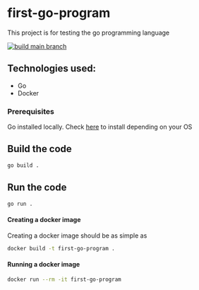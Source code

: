 # first-go-program
This project is for testing the go programming language

[![build main branch](https://github.com/MikAoJk/first-go-program/actions/workflows/build.yml/badge.svg?branch=main)](https://github.com/MikAoJk/first-go-program/actions/workflows/build.yml)

## Technologies used:
- Go
- Docker

### Prerequisites

Go installed locally. Check [here](https://golang.org/dl/) to install depending on your OS

## Build the code
``` bash
go build .
```

## Run the code
``` bash
go run .
```

#### Creating a docker image
Creating a docker image should be as simple as
``` bash
docker build -t first-go-program .
```

#### Running a docker image
``` bash
docker run --rm -it first-go-program 
```
